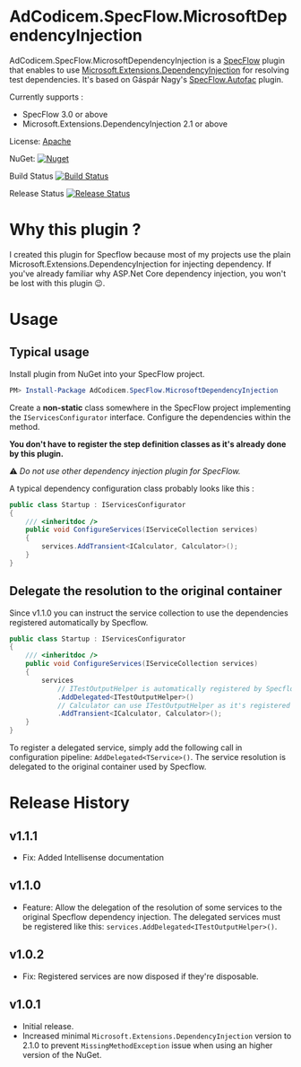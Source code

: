 # AdCodicem.SpecFlow.MicrosoftDependencyInjection
AdCodicem.SpecFlow.MicrosoftDependencyInjection is a [SpecFlow](https://specflow.org/getting-started/) plugin that enables to use [Microsoft.Extensions.DependencyInjection](https://docs.microsoft.com/en-us/aspnet/core/fundamentals/dependency-injection) for resolving test dependencies.
It's based on Gáspár Nagy's [SpecFlow.Autofac](https://github.com/gasparnagy/SpecFlow.Autofac) plugin.

Currently supports : 
- SpecFlow 3.0 or above
- Microsoft.Extensions.DependencyInjection 2.1 or above

License: [Apache](https://raw.githubusercontent.com/AdCodicem/SpecFlowMicrosoftDependencyInjection/master/LICENSE)

NuGet: [![Nuget](https://img.shields.io/nuget/v/AdCodicem.SpecFlow.MicrosoftDependencyInjection)](https://www.nuget.org/packages/AdCodicem.SpecFlow.MicrosoftDependencyInjection)

Build Status [![Build Status](https://dev.azure.com/AdCodicem/SpecFlow.MicrosoftDependencyInjection/_apis/build/status/AdCodicem.SpecFlowMicrosoftDependencyInjection?branchName=master&stageName=build)](https://dev.azure.com/AdCodicem/SpecFlow.MicrosoftDependencyInjection/_build/latest?definitionId=2&branchName=master)

Release Status [![Release Status](https://dev.azure.com/AdCodicem/SpecFlow.MicrosoftDependencyInjection/_apis/build/status/AdCodicem.SpecFlowMicrosoftDependencyInjection?branchName=master&stageName=release)](https://dev.azure.com/AdCodicem/SpecFlow.MicrosoftDependencyInjection/_build/latest?definitionId=2&branchName=master)

# Why this plugin ?
I created this plugin for Specflow because most of my projects use the plain Microsoft.Extensions.DependencyInjection for injecting dependency.
If you've already familiar why ASP.Net Core dependency injection, you won't be lost with this plugin :wink:.

# Usage
## Typical usage
Install plugin from NuGet into your SpecFlow project.
```powershell
PM> Install-Package AdCodicem.SpecFlow.MicrosoftDependencyInjection
```

Create a __non-static__ class somewhere in the SpecFlow project implementing the `IServicesConfigurator` interface.
Configure the dependencies within the method.

__You don't have to register the step definition classes as it's already done by this plugin.__

:warning: _Do not use other dependency injection plugin for SpecFlow._

A typical dependency configuration class probably looks like this :
```csharp
public class Startup : IServicesConfigurator
{
    /// <inheritdoc />
    public void ConfigureServices(IServiceCollection services)
    {
        services.AddTransient<ICalculator, Calculator>();
    }
}
```

## Delegate the resolution to the original container
Since v1.1.0 you can instruct the service collection to use the dependencies registered automatically by Specflow.
```csharp
public class Startup : IServicesConfigurator
{
    /// <inheritdoc />
    public void ConfigureServices(IServiceCollection services)
    {
        services
            // ITestOutputHelper is automatically registered by Specflow when using xUnit runner
            .AddDelegated<ITestOutputHelper>()
            // Calculator can use ITestOutputHelper as it's registered above to delegate the resolution to the original container
            .AddTransient<ICalculator, Calculator>();
    }
}
```

To register a delegated service, simply add the following call in configuration pipeline: `AddDelegated<TService>()`. 
The service resolution is delegated to the original container used by Specflow.

# Release History
## v1.1.1
- Fix: Added Intellisense documentation

## v1.1.0
- Feature: Allow the delegation of the resolution of some services to the original Specflow dependency injection. 
The delegated services must be registered like this: `services.AddDelegated<ITestOutputHelper>()`.

## v1.0.2
- Fix: Registered services are now disposed if they're disposable.

## v1.0.1
- Initial release.
- Increased minimal `Microsoft.Extensions.DependencyInjection` version to 2.1.0 to prevent `MissingMethodException` issue when using an higher version of the NuGet.
